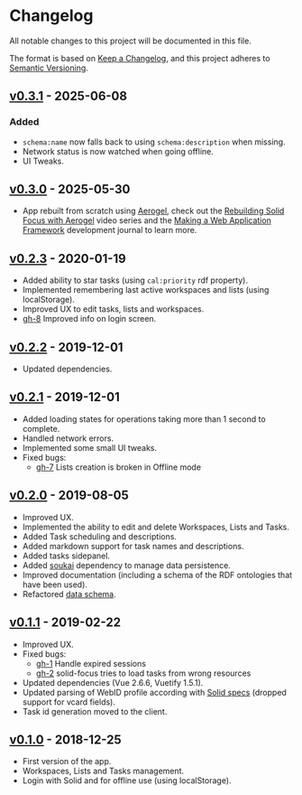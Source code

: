 # Changelog

All notable changes to this project will be documented in this file.

The format is based on [Keep a Changelog](https://keepachangelog.com/en/1.0.0/), and this project adheres to [Semantic Versioning](https://semver.org/spec/v2.0.0.html).

## [v0.3.1](https://github.com/NoelDeMartin/solid-focus/releases/tag/v0.3.1) - 2025-06-08

### Added

- `schema:name` now falls back to using `schema:description` when missing.
- Network status is now watched when going offline.
- UI Tweaks.

## [v0.3.0](https://github.com/NoelDeMartin/solid-focus/releases/tag/v0.3.0) - 2025-05-30

- App rebuilt from scratch using [Aerogel](https://aerogel.js.org/), check out the [Rebuilding Solid Focus with Aerogel](https://www.youtube.com/playlist?list=PLA3GcuMVHSbzxnR45Gzu2w7QuKs247tE5) video series and the [Making a Web Application Framework](https://noeldemartin.com/tasks/making-a-web-application-framework) development journal to learn more.

## [v0.2.3](https://github.com/NoelDeMartin/solid-focus/releases/tag/v0.2.3) - 2020-01-19

- Added ability to star tasks (using `cal:priority` rdf property).
- Implemented remembering last active workspaces and lists (using localStorage).
- Improved UX to edit tasks, lists and workspaces.
- [gh-8](https://github.com/NoelDeMartin/solid-focus/issues/8) Improved info on login screen.

## [v0.2.2](https://github.com/NoelDeMartin/solid-focus/releases/tag/v0.2.2) - 2019-12-01

- Updated dependencies.

## [v0.2.1](https://github.com/NoelDeMartin/solid-focus/releases/tag/v0.2.1) - 2019-12-01

- Added loading states for operations taking more than 1 second to complete.
- Handled network errors.
- Implemented some small UI tweaks.
- Fixed bugs:
    - [gh-7](https://github.com/NoelDeMartin/solid-focus/issues/7) Lists creation is broken in Offline mode

## [v0.2.0](https://github.com/NoelDeMartin/solid-focus/releases/tag/v0.2.0) - 2019-08-05

- Improved UX.
- Implemented the ability to edit and delete Workspaces, Lists and Tasks.
- Added Task scheduling and descriptions.
- Added markdown support for task names and descriptions.
- Added tasks sidepanel.
- Added [soukai](https://soukai.js.org/) dependency to manage data persistence.
- Improved documentation (including a schema of the RDF ontologies that have been used).
- Refactored [data schema](https://github.com/NoelDeMartin/solid-focus/tree/v0.2.0/docs#data-schema).

## [v0.1.1](https://github.com/NoelDeMartin/solid-focus/releases/tag/v0.1.1) - 2019-02-22

- Improved UX.
- Fixed bugs:
    - [gh-1](https://github.com/NoelDeMartin/solid-focus/issues/1) Handle expired sessions
    - [gh-2](https://github.com/NoelDeMartin/solid-focus/issues/2) solid-focus tries to load tasks from wrong resources
- Updated dependencies (Vue 2.6.6, Vuetify 1.5.1).
- Updated parsing of WebID profile according with [Solid specs](https://github.com/solid/solid-spec/blob/master/solid-webid-profiles.md#minimum-recommended-profile-information) (dropped support for vcard fields).
- Task id generation moved to the client.

## [v0.1.0](https://github.com/NoelDeMartin/solid-focus/releases/tag/v0.1.0) - 2018-12-25

- First version of the app.
- Workspaces, Lists and Tasks management.
- Login with Solid and for offline use (using localStorage).
